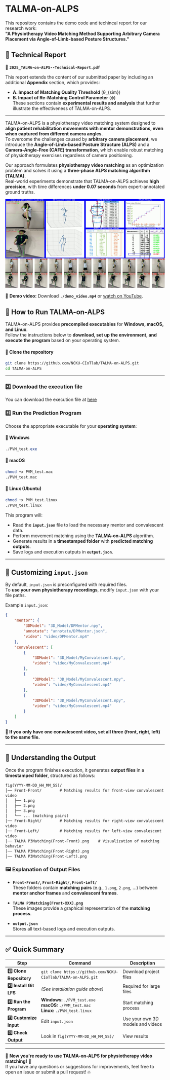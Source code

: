 # TALMA-on-ALPS

This repository contains the demo code and techincal report for our research work:  
**"A Physiotherapy Video Matching Method Supporting Arbitrary Camera Placement via Angle-of-Limb-based Posture Structures."**  

## 📑 Technical Report  
📄 **`2025_TALMA-on-ALPS--Technical-Report.pdf`**  

This report extends the content of our submitted paper by including an additional **Appendix** section, which provides:  
- **A. Impact of Matching Quality Threshold** (θ_{sim})  
- **B. Impact of Re-Matching Control Parameter** ($\phi$)  
These sections contain **experimental results and analysis** that further illustrate the effectiveness of TALMA-on-ALPS.

---

TALMA-on-ALPS is a physiotherapy video matching system designed to **align patient rehabilitation movements with mentor demonstrations, even when captured from different camera angles**.  
To overcome the challenges caused by **arbitrary camera placement**, we introduce the **Angle-of-Limb-based Posture Structure (ALPS)** and a **Camera-Angle-Free (CAFE) transformation**, which enable robust matching of physiotherapy exercises regardless of camera positioning.  

Our approach formulates **physiotherapy video matching** as an optimization problem and solves it using a **three-phase ALPS matching algorithm (TALMA)**.  
Real-world experiments demonstrate that TALMA-on-ALPS achieves **high precision**, with time differences **under 0.07 seconds** from expert-annotated ground truths.

![TALMA-on-ALPS Demo](https://github.com/NCKU-CIoTlab/TALMA-on-ALPS/blob/main/images/demo_picture.jpg?raw=true)

🔗 **Demo video:** Download **`./demo_video.mp4`** or [watch on YouTube](https://www.youtube.com/watch?v=qgAUHp7HgRQ).

## 🚀 How to Run TALMA-on-ALPS

TALMA-on-ALPS provides **precompiled executables** for **Windows, macOS, and Linux**.  
Follow the instructions below to **download, set up the environment, and execute the program** based on your operating system.


#### **🔹 Clone the repository**
```bash
git clone https://github.com/NCKU-CIoTlab/TALMA-on-ALPS.git
cd TALMA-on-ALPS
```
---

### **2️⃣ Download the execution file**
You can download the execution file at [here](https://drive.google.com/drive/folders/16_H5DXaXWCRT2OMF2ucPRLodk5s9K9nh?usp=sharing)

### **2️⃣ Run the Prediction Program**
Choose the appropriate executable for your **operating system**:

#### **🔹 Windows**
```powershell
./PVM_test.exe
```

#### **🔹 macOS**
```bash
chmod +x PVM_test.mac
./PVM_test.mac
```

#### **🔹 Linux (Ubuntu)**
```bash
chmod +x PVM_test.linux
./PVM_test.linux
```

This program will:
- Read the **`input.json`** file to load the necessary mentor and convalescent data.
- Perform movement matching using the **TALMA-on-ALPS** algorithm.
- Generate results in a **timestamped folder** with **predicted matching outputs**.
- Save logs and execution outputs in **`output.json`**.

---

## 📌 Customizing `input.json`
By default, `input.json` is preconfigured with required files.  
To **use your own physiotherapy recordings**, modify `input.json` with your file paths.

Example `input.json`:
```json
{
    "mentor": {
        "3DModel": "3D_Model/DPMentor.npy",
        "annotate": "annotate/DPMentor.json",
        "video": "video/DPMentor.mp4"
    },
    "convalescent": [
        {
            "3DModel": "3D_Model/MyConvalescent.npy",
            "video": "video/MyConvalescent.mp4"
        },
        {
            "3DModel": "3D_Model/MyConvalescent.npy",
            "video": "video/MyConvalescent.mp4"
        },
        {
            "3DModel": "3D_Model/MyConvalescent.npy",
            "video": "video/MyConvalescent.mp4"
        }
    ]
}
```
**📌 If you only have one convalescent video, set all three (front, right, left) to the same file.**

---

## 📂 Understanding the Output
Once the program finishes execution, it generates **output files** in a **timestamped folder**, structured as follows:

```
fig(YYYY-MM-DD_HH_MM_SS)/
│── Front-Front/        # Matching results for front-view convalescent video
│   ├── 1.png
│   ├── 2.png
│   ├── 3.png
│   └── ... (matching pairs)
│── Front-Right/        # Matching results for right-view convalescent video
│── Front-Left/         # Matching results for left-view convalescent video
│── TALMA P3Matching(Front-Front).png    # Visualization of matching behavior
│── TALMA P3Matching(Front-Right).png
│── TALMA P3Matching(Front-Left).png
```

### **🖼️ Explanation of Output Files**
- **`Front-Front/`, `Front-Right/`, `Front-Left/`**  
  These folders contain **matching pairs** (e.g., `1.png`, `2.png`, ...) between **mentor anchor frames** and **convalescent frames**.

- **`TALMA P3Matching(Front-XXX).png`**  
  These images provide a graphical representation of the **matching process**.

- **`output.json`**  
  Stores all text-based logs and execution outputs.

---

## ✅ Quick Summary
| **Step** | **Command** | **Description** |
|----------|------------|----------------|
| **1️⃣ Clone Repository** | `git clone https://github.com/NCKU-CIoTlab/TALMA-on-ALPS.git` | Download project files |
| **2️⃣ Install Git LFS** | *(See installation guide above)* | Required for large files |
| **3️⃣ Run the Program** | **Windows:** `./PVM_test.exe` <br> **macOS:** `./PVM_test.mac` <br> **Linux:** `./PVM_test.linux` | Start matching process |
| **4️⃣ Customize Input** | Edit `input.json` | Use your own 3D models and videos |
| **5️⃣ Check Output** | Look in `fig(YYYY-MM-DD_HH_MM_SS)/` | View results |

---

🚀 **Now you're ready to use TALMA-on-ALPS for physiotherapy video matching!** 🎉  
If you have any questions or suggestions for improvements, feel free to open an issue or submit a pull request! 🔥

